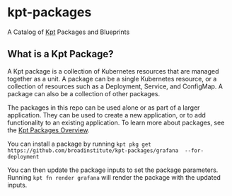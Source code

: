 # kpt-packages
A Catalog of [Kpt](https://kpt.dev/) Packages and Blueprints 

## What is a Kpt Package?

A Kpt package is a collection of Kubernetes resources that are managed together as a unit. A package can be a single Kubernetes resource, or a collection of resources such as a Deployment, Service, and ConfigMap. A package can also be a collection of other packages.

The packages in this repo can be used alone or as part of a larger application. They can be used to create a new application, or to add functionality to an existing application.  To learn more about packages, see the [Kpt Packages Overview](https://kpt.dev/book/02-concepts/01-packages).

You can install a package by running `kpt pkg get https://github.com/broadinstitute/kpt-packages/grafana  --for-deployment` 

You can then update the package inputs to set the package parameters.  Running `kpt fn render grafana` will render the package with the updated inputs.  

